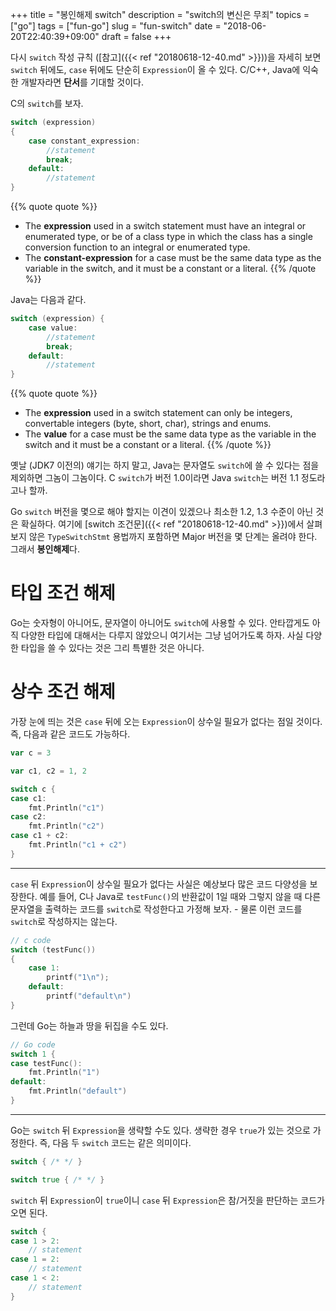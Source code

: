 +++
title = "봉인해제 switch"
description = "switch의 변신은 무죄"
topics = ["go"]
tags = ["fun-go"]
slug = "fun-switch"
date = "2018-06-20T22:40:39+09:00"
draft = false
+++

다시 `switch` 작성 규칙 ([참고]({{< ref "20180618-12-40.md" >}}))을 자세히 보면 `switch` 뒤에도, `case` 뒤에도 단순히 `Expression`이 올 수 있다. C/C++, Java에 익숙한 개발자라면 **단서**를 기대할 것이다. 

C의 `switch`를 보자.

```c
switch (expression)
{
	case constant_expression:
        //statement
        break;
    default:
        //statement
}
```

{{% quote quote %}}
- The **expression** used in a switch statement must have an integral or enumerated type, or be of a class type in which the class has a single conversion function to an integral or enumerated type.
- The **constant-expression** for a case must be the same data type as the variable in the switch, and it must be a constant or a literal.
{{% /quote %}}

Java는 다음과 같다.

```java
switch (expression) {
    case value:
        //statement
        break;
    default:
        //statement
}
```

{{% quote quote %}}
- The **expression** used in a switch statement can only be integers, convertable integers (byte, short, char), strings and enums.
- The **value** for a case must be the same data type as the variable in the switch and it must be a constant or a literal.
{{% /quote %}}

옛날 (JDK7 이전의) 얘기는 하지 말고, Java는 문자열도 `switch`에 쓸 수 있다는 점을 제외하면 그놈이 그놈이다. C `switch`가 버전 1.0이라면 Java `switch`는 버전 1.1 정도라고나 할까.

Go `switch` 버전을 몇으로 해야 할지는 이견이 있겠으나 최소한 1.2, 1.3 수준이 아닌 것은 확실하다. 여기에 [switch 조건문]({{< ref "20180618-12-40.md" >}})에서 살펴보지 않은 `TypeSwitchStmt` 용법까지 포함하면 Major 버전을 몇 단계는 올려야 한다. 그래서 **봉인해제**다.

# 타입 조건 해제

Go는 숫자형이 아니어도, 문자열이 아니어도 `switch`에 사용할 수 있다. 안타깝게도 아직 다양한 타입에 대해서는 다루지 않았으니 여기서는 그냥 넘어가도록 하자. 사실 다양한 타입을 쓸 수 있다는 것은 그리 특별한 것은 아니다.

# 상수 조건 해제

가장 눈에 띄는 것은 `case` 뒤에 오는 `Expression`이 상수일 필요가 없다는 점일 것이다. 즉, 다음과 같은 코드도 가능하다.

```go
var c = 3

var c1, c2 = 1, 2

switch c {
case c1:
    fmt.Println("c1")
case c2:
    fmt.Println("c2")
case c1 + c2:
    fmt.Println("c1 + c2")
}
```

---

`case` 뒤 `Expression`이 상수일 필요가 없다는 사실은 예상보다 많은 코드 다양성을 보장한다. 예를 들어, C나 Java로 `testFunc()`의 반환값이 1일 때와 그렇지 않을 때 다른 문자열을 출력하는 코드를 `switch`로 작성한다고 가정해 보자. - 물론 이런 코드를 `switch`로 작성하지는 않는다.

```c
// c code
switch (testFunc())
{
    case 1:
        printf("1\n");
    default:
        printf("default\n")
}
```

그런데 Go는 하늘과 땅을 뒤집을 수도 있다.

```go
// Go code
switch 1 {
case testFunc():
    fmt.Println("1")
default:
    fmt.Println("default")
}
```

---

Go는 `switch` 뒤 `Expression`을 생략할 수도 있다. 생략한 경우 `true`가 있는 것으로 가정한다. 즉, 다음 두 `switch` 코드는 같은 의미이다.

```go
switch { /* */ }

switch true { /* */ }
```

`switch` 뒤 `Expression`이 `true`이니 `case` 뒤 `Expression`은 참/거짓을 판단하는 코드가 오면 된다.

```go
switch {
case 1 > 2:
	// statement    
case 1 = 2:
    // statement
case 1 < 2:
    // statement
}
```

